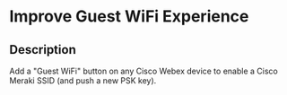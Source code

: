# Improve Guest WiFi Experience

## Description
Add a "Guest WiFi" button on any Cisco Webex device to enable a Cisco Meraki SSID (and push a new PSK key).


